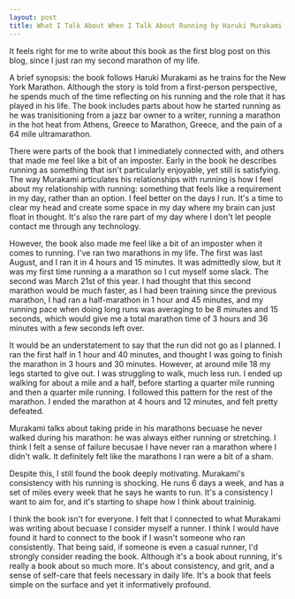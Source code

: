 ```yaml
---
layout: post
title: What I Talk About When I Talk About Running by Haruki Murakami
---
```


It feels right for me to write about this book as the first blog post on this blog, since I just ran my second marathon of my life. 

A brief synopsis: the book follows Haruki Murakami as he trains for the New York Marathon. Although the story is told from a first-person perspective, he spends much of the time reflecting on his running and the role that it has played in his life. The book includes parts about how he started running as he was tranisitioning from a jazz bar owner to a writer, running a marathon in the hot heat from Athens, Greece to Marathon, Greece, and the pain of a 64 mile ultramarathon. 

There were parts of the book that I immediately connected with, and others that made me feel like a bit of an imposter. Early in the book he describes running as something that isn't particularly enjoyable, yet still is satisfying. The way Murakami articulates his relationships with running is how I feel about my relationship with running: something that feels like a requirement in my day, rather than an option. I feel better on the days I run. It's a time to clear my head and create some space in my day where my brain can just float in thought. It's also the rare part of my day where I don't let people contact me through any technology.

However, the book also made me feel like a bit of an imposter when it comes to running. I've ran two marathons in my life. The first was last August, and I ran it in 4 hours and 15 minutes. It was admittedly slow, but it was my first time running a a marathon so I cut myself some slack. The second was March 21st of this year. I had thought that this second marathon would be much faster, as I had been training since the previous marathon, I had ran a half-marathon in 1 hour and 45 minutes, and my running pace when doing long runs was averaging to be 8 minutes and 15 seconds, which would give me a total marathon time of 3 hours and 36 minutes with a few seconds left over. 

It would be an understatement to say that the run did not go as I planned. I ran the first half in 1 hour and 40 minutes, and thought I was going to finish the marathon in 3 hours and 30 minutes. However, at around mile 18 my legs started to give out. I was struggling to walk, much less run. I ended up walking for about a mile and a half, before starting a quarter mile running and then a quarter mile running. I followed this pattern for the rest of the marathon. I ended the marathon at 4 hours and 12 minutes, and felt pretty defeated.

Murakami talks about taking pride in his marathons becuase he never walked during his marathon: he was always either running or stretching. I think I felt a sense of failure becusae I have never ran a marathon where I didn't walk. It definitely felt like the marathons I ran were a bit of a sham.

Despite this, I still found the book deeply motivating. Murakami's consistency with his running is shocking. He runs 6 days a week, and has a set of miles every week that he says he wants to run. It's a consistency I want to aim for, and it's starting to shape how I think about traininig. 

I think the book isn't for everyone. I felt that I connected to what Murakami was writing about becuase I consider myself a runner. I think I would have found it hard to connect to the book if I wasn't someone who ran consistently. That being said, if someone is even a casual runner, I'd strongly consider reading the book. Although it's a book about running, it's really a book about so much more. It's about consistency, and grit, and a sense of self-care that feels necessary in daily life. It's a book that feels simple on the surface and yet it informatively profound.